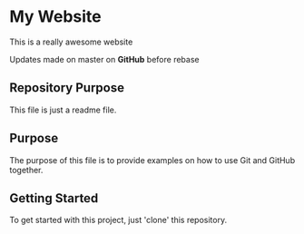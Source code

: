 # My Website

This is a really awesome website

Updates made on master on __GitHub__ before rebase

## Repository Purpose

This file is just a readme file.

## Purpose

The purpose of this file is to provide examples on how to use Git and GitHub together.

## Getting Started

To get started with this project, just 'clone' this repository.
